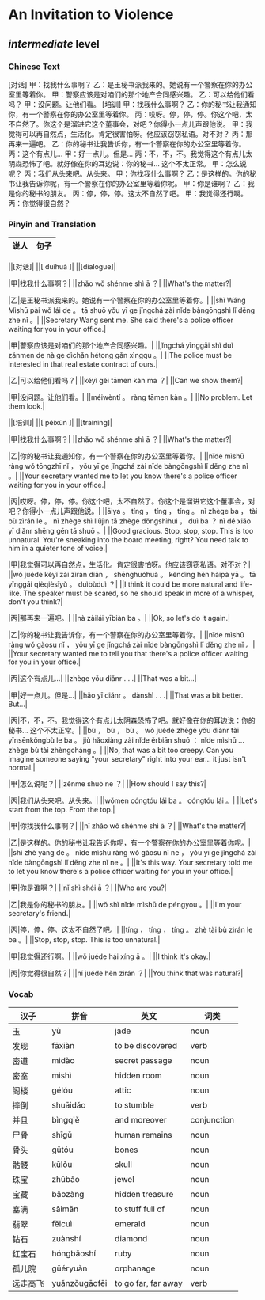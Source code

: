 # An Invitation to Violence
## *intermediate* level

### Chinese Text
[对话]
甲：找我什么事啊？
乙：是王秘书派我来的。她说有一个警察在你的办公室里等着你。
甲：警察应该是对咱们的那个地产合同感兴趣。
乙：可以给他们看吗？
甲：没问题。让他们看。
[培训]
甲：找我什么事啊？
乙：你的秘书让我通知你，有一个警察在你的办公室里等着你。
丙：哎呀。停，停，停。你这个吧，太不自然了。你这个是溜进它这个董事会，对吧？你得小一点儿声跟他说。
甲：我觉得可以再自然点，生活化。肯定很害怕呀。他应该窃窃私语。对不对？
丙：那再来一遍吧。
乙：你的秘书让我告诉你，有一个警察在你的办公室里等着你。
丙：这个有点儿...
甲：好一点儿。但是...
丙：不，不，不。我觉得这个有点儿太阴森恐怖了吧。就好像在你的耳边说：你的秘书... 这个不太正常。
甲：怎么说呢？
丙：我们从头来吧。从头来。
甲：你找我什么事啊？
乙：是这样的。你的秘书让我告诉你呢，有一个警察在你的办公室里等着你呢。
甲：你是谁啊？
乙：我是你的秘书的朋友。
丙：停，停，停。这太不自然了吧。
甲：我觉得还行啊。
丙：你觉得很自然？

### Pinyin and Translation
|说人|句子|
|----|----|

||[对话]|
||[ duìhuà ]|
||[dialogue]|

|甲|找我什么事啊？|
||zhǎo wǒ shénme shì ā ？|
||What's the matter?|

|乙|是王秘书派我来的。她说有一个警察在你的办公室里等着你。|
||shì Wáng Mìshū pài wǒ lái de 。 tā shuō yǒu yī ge jǐngchá zài nǐde bàngōngshì lǐ děng zhe nǐ 。|
||Secretary Wang sent me. She said there's a police officer waiting for you in your office.|

|甲|警察应该是对咱们的那个地产合同感兴趣。|
||jǐngchá yīnggāi shì duì zánmen de nà ge dìchǎn hétong gǎn xìngqu 。|
||The police must be interested in that real estate contract of ours.|

|乙|可以给他们看吗？|
||kěyǐ gěi tāmen kàn ma ？|
||Can we show them?|

|甲|没问题。让他们看。|
||méiwèntí 。 ràng tāmen kàn 。|
||No problem. Let them look.|

||[培训]|
||[ péixùn ]|
||[training]|

|甲|找我什么事啊？|
||zhǎo wǒ shénme shì ā ？|
||What's the matter?|

|乙|你的秘书让我通知你，有一个警察在你的办公室里等着你。|
||nǐde mìshū ràng wǒ tōngzhī nǐ ， yǒu yī ge jǐngchá zài nǐde bàngōngshì lǐ děng zhe nǐ 。|
||Your secretary wanted me to let you know there's a police officer waiting for you in your office.|

|丙|哎呀。停，停，停。你这个吧，太不自然了。你这个是溜进它这个董事会，对吧？你得小一点儿声跟他说。|
||āiya 。 tíng ， tíng ， tíng 。 nǐ zhège ba ， tài bù zìrán le 。 nǐ zhège shì liūjìn tā zhège dǒngshìhuì ， duì ba ？ nǐ dé xiǎo yī diǎnr shēng gēn tā shuō 。|
||Good gracious. Stop, stop, stop. This is too unnatural. You're sneaking into the board meeting, right? You need talk to him in a quieter tone of voice.|

|甲|我觉得可以再自然点，生活化。肯定很害怕呀。他应该窃窃私语。对不对？|
||wǒ juéde kěyǐ zài zìrán diǎn ， shēnghuóhuà 。 kěndìng hěn hàipà yā 。 tā yīnggāi qièqièsīyǔ 。 duìbùduì ？|
||I think it could be more natural and life-like. The speaker must be scared, so he should speak in more of a whisper, don't you think?|

|丙|那再来一遍吧。|
||nà zàilái yībiàn ba 。|
||Ok, so let's do it again.|

|乙|你的秘书让我告诉你，有一个警察在你的办公室里等着你。|
||nǐde mìshū ràng wǒ gàosu nǐ ， yǒu yī ge jǐngchá zài nǐde bàngōngshì lǐ děng zhe nǐ 。|
||Your secretary wanted me to tell you that there's a police officer waiting for you in your office.|

|丙|这个有点儿...|
||zhège yǒu diǎnr . . .|
||That was a bit...|

|甲|好一点儿。但是...|
||hǎo yī diǎnr 。 dànshì . . .|
||That was a bit better. But...|

|丙|不，不，不。我觉得这个有点儿太阴森恐怖了吧。就好像在你的耳边说：你的秘书... 这个不太正常。|
||bù ， bù ， bù 。 wǒ juéde zhège yǒu diǎnr tài yīnsēnkǒngbù le ba 。 jiù  hǎoxiàng zài nǐde ěrbiān shuō ： nǐde mìshū ... zhège bù tài zhèngcháng 。|
||No, that was a bit too creepy. Can you imagine someone saying "your secretary" right into your ear... it just isn't normal.|

|甲|怎么说呢？|
||zěnme shuō ne ？|
||How should I say this?|

|丙|我们从头来吧。从头来。|
||wǒmen cóngtóu lái ba 。 cóngtóu lái 。|
||Let's start from the top. From the top.|

|甲|你找我什么事啊？|
||nǐ zhǎo wǒ shénme shì ā ？|
||What's the matter?|

|乙|是这样的。你的秘书让我告诉你呢，有一个警察在你的办公室里等着你呢。|
||shì zhè  yàng de 。 nǐde mìshū ràng wǒ gàosu nǐ ne ， yǒu yī ge jǐngchá zài nǐde bàngōngshì lǐ děng zhe nǐ ne 。|
||It's this way. Your secretary told me to let you know there's a police officer waiting for you in your office.|

|甲|你是谁啊？|
||nǐ shì shéi ā ？|
||Who are you?|

|乙|我是你的秘书的朋友。|
||wǒ shì nǐde mìshū de péngyou 。|
||I'm your secretary's friend.|

|丙|停，停，停。这太不自然了吧。|
||tíng ， tíng ， tíng 。 zhè tài bù zìrán le ba 。|
||Stop, stop, stop. This is too unnatural.|

|甲|我觉得还行啊。|
||wǒ juéde hái xíng ā 。|
||I think it's okay.|

|丙|你觉得很自然？|
||nǐ juéde hěn zìrán ？|
||You think that was natural?|
### Vocab
|汉子|拼音|英文|词类|
|----|----|----|----|
|玉|yù|jade|noun|
|发现|fāxiàn|to be discovered|verb|
|密道|mìdào|secret passage|noun|
|密室|mìshì|hidden room|noun|
|阁楼|gélóu|attic|noun|
|摔倒|shuāidǎo|to stumble|verb|
|并且|bìngqiě|and moreover|conjunction|
|尸骨|shīgǔ|human remains|noun|
|骨头|gǔtóu|bones|noun|
|骷髅|kūlǒu|skull|noun|
|珠宝|zhūbǎo|jewel|noun|
|宝藏|bǎozàng|hidden treasure|noun|
|塞满|sāimǎn|to stuff full of|noun|
|翡翠|fěicuì|emerald|noun|
|钻石|zuànshí|diamond|noun|
|红宝石|hóngbǎoshí|ruby|noun|
|孤儿院|gūéryuàn|orphanage|noun|
|远走高飞|yuǎnzǒugāofēi|to go far, far away|verb|